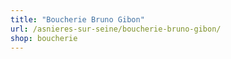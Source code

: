 ```yaml
---
title: "Boucherie Bruno Gibon"
url: /asnieres-sur-seine/boucherie-bruno-gibon/
shop: boucherie
---
```

